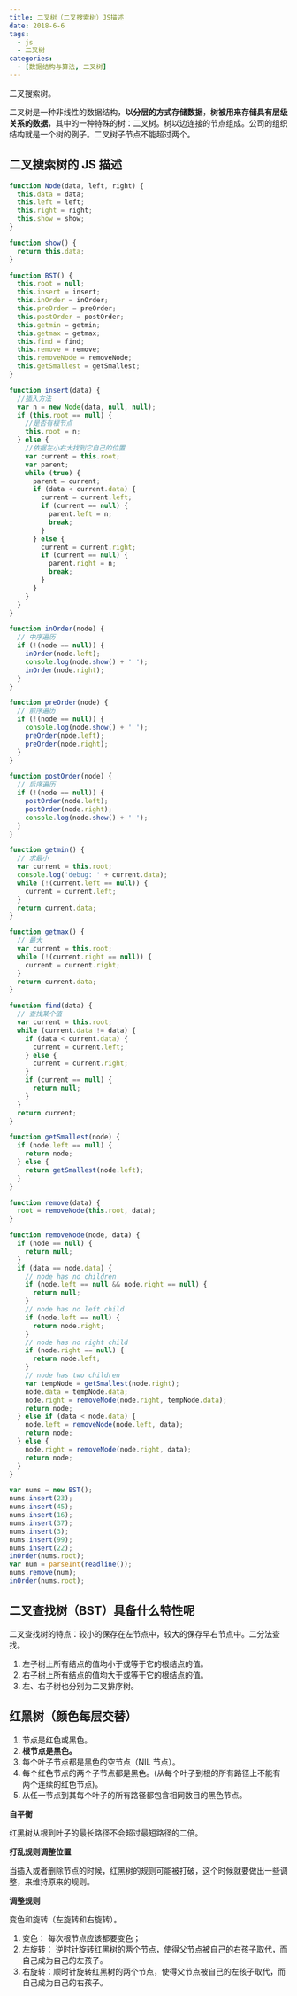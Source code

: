 ```yaml
---
title: 二叉树（二叉搜索树）JS描述
date: 2018-6-6
tags:
  - js
  - 二叉树
categories:
  - [数据结构与算法, 二叉树]
---
```


二叉搜索树。

二叉树是一种非线性的数据结构，**以分层的方式存储数据**，**树被用来存储具有层级关系的数据**，其中的一种特殊的树：二叉树。树以边连接的节点组成。公司的组织结构就是一个树的例子。二叉树子节点不能超过两个。

## 二叉搜索树的 JS 描述

```js
function Node(data, left, right) {
  this.data = data;
  this.left = left;
  this.right = right;
  this.show = show;
}

function show() {
  return this.data;
}

function BST() {
  this.root = null;
  this.insert = insert;
  this.inOrder = inOrder;
  this.preOrder = preOrder;
  this.postOrder = postOrder;
  this.getmin = getmin;
  this.getmax = getmax;
  this.find = find;
  this.remove = remove;
  this.removeNode = removeNode;
  this.getSmallest = getSmallest;
}

function insert(data) {
  //插入方法
  var n = new Node(data, null, null);
  if (this.root == null) {
    //是否有根节点
    this.root = n;
  } else {
    //依据左小右大找到它自己的位置
    var current = this.root;
    var parent;
    while (true) {
      parent = current;
      if (data < current.data) {
        current = current.left;
        if (current == null) {
          parent.left = n;
          break;
        }
      } else {
        current = current.right;
        if (current == null) {
          parent.right = n;
          break;
        }
      }
    }
  }
}

function inOrder(node) {
  // 中序遍历
  if (!(node == null)) {
    inOrder(node.left);
    console.log(node.show() + ' ');
    inOrder(node.right);
  }
}

function preOrder(node) {
  // 前序遍历
  if (!(node == null)) {
    console.log(node.show() + ' ');
    preOrder(node.left);
    preOrder(node.right);
  }
}

function postOrder(node) {
  // 后序遍历
  if (!(node == null)) {
    postOrder(node.left);
    postOrder(node.right);
    console.log(node.show() + ' ');
  }
}

function getmin() {
  // 求最小
  var current = this.root;
  console.log('debug: ' + current.data);
  while (!(current.left == null)) {
    current = current.left;
  }
  return current.data;
}

function getmax() {
  // 最大
  var current = this.root;
  while (!(current.right == null)) {
    current = current.right;
  }
  return current.data;
}

function find(data) {
  // 查找某个值
  var current = this.root;
  while (current.data != data) {
    if (data < current.data) {
      current = current.left;
    } else {
      current = current.right;
    }
    if (current == null) {
      return null;
    }
  }
  return current;
}

function getSmallest(node) {
  if (node.left == null) {
    return node;
  } else {
    return getSmallest(node.left);
  }
}

function remove(data) {
  root = removeNode(this.root, data);
}

function removeNode(node, data) {
  if (node == null) {
    return null;
  }
  if (data == node.data) {
    // node has no children
    if (node.left == null && node.right == null) {
      return null;
    }
    // node has no left child
    if (node.left == null) {
      return node.right;
    }
    // node has no right child
    if (node.right == null) {
      return node.left;
    }
    // node has two children
    var tempNode = getSmallest(node.right);
    node.data = tempNode.data;
    node.right = removeNode(node.right, tempNode.data);
    return node;
  } else if (data < node.data) {
    node.left = removeNode(node.left, data);
    return node;
  } else {
    node.right = removeNode(node.right, data);
    return node;
  }
}

var nums = new BST();
nums.insert(23);
nums.insert(45);
nums.insert(16);
nums.insert(37);
nums.insert(3);
nums.insert(99);
nums.insert(22);
inOrder(nums.root);
var num = parseInt(readline());
nums.remove(num);
inOrder(nums.root);
```

## 二叉查找树（BST）具备什么特性呢

二叉查找树的特点：较小的保存在左节点中，较大的保存早右节点中。二分法查找。

1. 左子树上所有结点的值均小于或等于它的根结点的值。
2. 右子树上所有结点的值均大于或等于它的根结点的值。
3. 左、右子树也分别为二叉排序树。

## 红黑树（颜色每层交替）

1. 节点是红色或黑色。
2. **根节点是黑色。**
3. 每个叶子节点都是黑色的空节点（NIL 节点）。
4. 每个红色节点的两个子节点都是黑色。(从每个叶子到根的所有路径上不能有两个连续的红色节点)。
5. 从任一节点到其每个叶子的所有路径都包含相同数目的黑色节点。

**自平衡**

红黑树从根到叶子的最长路径不会超过最短路径的二倍。

**打乱规则调整位置**

当插入或者删除节点的时候，红黑树的规则可能被打破，这个时候就要做出一些调整，来维持原来的规则。

**调整规则**

变色和旋转（左旋转和右旋转）。

1. 变色： 每次根节点应该都要变色；
2. 左旋转： 逆时针旋转红黑树的两个节点，使得父节点被自己的右孩子取代，而自己成为自己的左孩子。
3. 右旋转：顺时针旋转红黑树的两个节点，使得父节点被自己的左孩子取代，而自己成为自己的右孩子。
